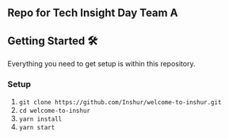 ## Repo for Tech Insight Day Team A  

## Getting Started 🛠
Everything you need to get setup is within this repository. 

### Setup
1. `git clone https://github.com/Inshur/welcome-to-inshur.git`
1. `cd welcome-to-inshur`
1. `yarn install`
1. `yarn start`

